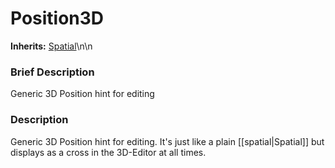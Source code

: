 #  Position3D  
**Inherits:** [Spatial](class_spatial)\\n\\n
###  Brief Description  
Generic 3D Position hint for editing

###  Description  
Generic 3D Position hint for editing. It's just like a plain [[spatial|Spatial]] but displays as a cross in the 3D-Editor at all times.
